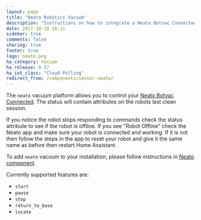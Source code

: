 ```yaml
---
layout: page
title: "Neato Robotics Vacuum"
description: "Instructions on how to integrate a Neato Botvac Connected Vacuum within Home Assistant."
date: 2017-10-18 16:11
sidebar: true
comments: false
sharing: true
footer: true
logo: neato.png
ha_category: Vacuum
ha_release: 0.57
ha_iot_class: "Cloud Polling"
redirect_from: /components/sensor.neato/
---
```


The `neato` vacuum platform allows you to control your [Neato Botvac Connected](https://www.neatorobotics.com/robot-vacuum/botvac-connected-series/).
The status will contain attributes on the robots last clean session.

<p class='note'>
If you notice the robot stops responding to commands check the status attribute to see if the robot is offline. If you see "Robot Offline" check the Neato app and make sure your robot is connected and working. If it is not then follow the steps in the app to reset your robot and give it the same name as before then restart Home Assistant.
</p>

To add `neato` vacuum to your installation, please follow instructions in [Neato component](/components/neato/).

Currently supported features are:

- `start`
- `pause`
- `stop`
- `return_to_base`
- `locate`
